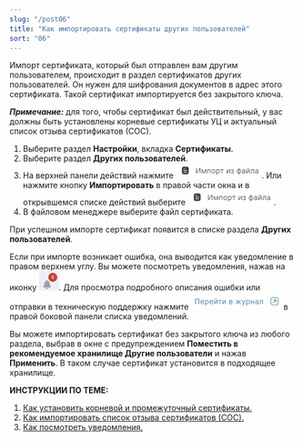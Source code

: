 ```yaml
---
slug: "/post06"
title: "Как импортировать сертификаты других пользователей"
sort: "06"
---
```


Импорт сертификата, который был отправлен вам другим пользователем, происходит в раздел сертификатов других пользователей. Он нужен для шифрования документов в адрес этого сертификата. Такой сертификат импортируется без закрытого ключа.

***Примечание:*** для того, чтобы сертификат был действительный, у вас должны быть установлены корневые сертификаты УЦ и актуальный список отзыва сертификатов (СОС).

1. Выберите раздел **Настройки**, вкладка **Сертификаты**.
2. Выберите раздел **Других пользователей**.
3. На верхней панели действий нажмите ![import-from-file.jpg](./images/import-from-file.jpg "Импорт из файла").
  Или нажмите кнопку **Импортировать** в правой части окна и в открывшемся списке действий выберите ![import-from-file.jpg](./images/import-from-file.jpg "Импорт из файла").
4. В файловом менеджере выберите файл сертификата.

При успешном импорте сертификат появится в списке раздела **Других пользователей**.

Если при импорте возникает ошибка, она выводится как уведомление в правом верхнем углу. Вы можете посмотреть уведомления, нажав на иконку ![notifications-button.jpg](./images/notifications-button.jpg "События"). Для просмотра подробного описания ошибки или отправки в техническую поддержку нажмите ![to-log-button.jpg](./images/to-log-button.jpg "Перейти в журнал") в правой боковой панели списка уведомлений.

Вы можете импортировать сертификат без закрытого ключа из любого раздела, выбрав в  окне с предупреждением **Поместить в рекомендуемое хранилище Другие пользователи** и нажав **Применить**. В таком случае сертификат установится в подходящее хранилище.

**ИНСТРУКЦИИ ПО ТЕМЕ:**  
1. [Как установить корневой и промежуточный сертификаты.](https://docs.cryptoarm.ru/06-v3.2-Beta/008-certs/import-UC-certs)  
2. [Как импортировать список отзыва сертификатов (СОС).](https://docs.cryptoarm.ru/06-v3.2-Beta/008-certs/import-crl)  
3. [Как посмотреть уведомления.](https://docs.cryptoarm.ru/06-v3.2-Beta/007-cryptoarm/notifications)  
